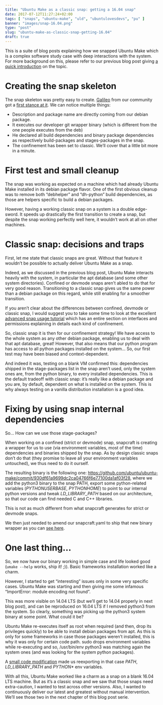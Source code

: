 ```yaml
---
title: "Ubuntu Make as a classic snap: getting a 16.04 snap"
date: 2017-07-12T11:27:24+02:00
tags: [ "snaps", "ubuntu-make", "uld", "ubuntulovesdevs", "pu" ]
banner: "images/snap-16.04.png"
type: "post"
slug: "ubuntu-make-as-classic-snap-getting-16.04"
draft: true
---
```


This is a suite of blog posts explaining how we snapped Ubuntu Make which is a complex software study case with deep interactions with the system. For more background on this, please refer to our previous blog post giving [a quick introduction](/2017/07/05/ubuntu-make-as-a-classic-snap-intro) on the topic.

# Creating the snap skeleton

The snap skeleton was pretty easy to create. [Galileo](https://github.com/LyzardKing) from our community  got a [first stance at it](https://github.com/ubuntu/ubuntu-make/commit/523e8115a37a141f7d11a5e09909d726ce357c46). We can notice multiple things:

 * Description and package name are directly coming from our debian package.
 * It executes our developer git wrapper binary (which is different from the one people executes from the deb)
 * He declared all build dependencies and binary package dependencies as respectively build-packages and stages-packages in the snap.
 * The confinement has been set to classic. We’ll cover that a little bit more in a minute.
 
# First test and small cleanup
The snap was working as expected on a machine which had already Ubuntu Make installed in its debian package flavor. One of the first obvious cleanup was to remove both “debhelper” and “dh-python” build dependencies, as those are helpers specific to build a debian packages.

However, having a working classic snap on a system is a double edge-sword. It speeds up drastically the first transition to create a snap, but despite the snap working perfectly well here, it wouldn’t work at all on other machines.

# Classic snap: decisions and traps

First, let me state that classic snaps are great. Without that feature it wouldn’t be possible to actually deliver Ubuntu Make as a snap.
 
Indeed, as we discussed in the previous blog post, Ubuntu Make interacts heavily with the system, in particular the apt database (and some other system directories). Confined or devmode snaps aren’t abled to do that for very good reason. Transitioning to a classic snap gives us the same power than a debian package on this regard, while still enabling for a smoother transition.
 
If you aren’t clear about the differences between confined, devmode or classic snap, I would suggest you to take some time to look at the excellent [advanced snap usage tutorial](https://tutorials.ubuntu.com/tutorial/advanced-snap-usage) which has an entire section on interfaces and permissions explaining in details each kind of confinement.
 
So, classic snap it is then for our confinement strategy! We have access to the whole system as any other debian package, enabling us to deal with that apt database, great! However, that also means that our python program has access to all python packages installed on the system… So, our first test may have been biased and context-dependent.
 
And indeed it was, testing on a blank VM confirmed this: dependencies shipped in the stage-packages list in the snap aren’t used, only the system ones are, from the python binary, to every installed dependencies. This is the default tradeoff with classic snap: it’s really like a debian package and you are, by default, dependent on what is installed on the system. This is why always testing on a vanilla distribution installation is a good idea.

# Fixing by using snap internal dependencies
So… How can we use those stage-packages?


When working on a confined (strict or devmode) snap, snapcraft is creating a wrapper for us to use (via environment variables, most of the time) dependencies and binaries shipped by the snap. As by design classic snaps don’t do that (they promise to leave all your environment variables untouched), we thus need to do it ourself.
 
The resulting binary is the following one: https://github.com/ubuntu/ubuntu-make/commit/930df61a9699dc2ca04766f6e77100da1af03f28, where we add the python3 binary to the snap PATH, export some python-related variables (*PYTHONUSERBASE*, *PYTHONHOME*) to point to our internal python versions and tweak *LD_LIBRARY_PATH* based on our architecture, so that our code can find needed C and C++ libraries.

This is not as much different from what snapcraft generates for strict or devmode snaps.
 
We then just needed to amend our snapcraft.yaml to ship that new binary wrapper as you can [see here](https://github.com/ubuntu/ubuntu-make/commit/5bce8b458899110ec2478576255a9b7faea41bea).
 
# One last thing…
So, we now have our binary working in simple case and life looked good (`umake --help` works, ship it! ;)). Basic frameworks installation worked like a charm.

However, I started to get “interesting” issues only in some very specific cases. Ubuntu Make was starting and then giving me some infamous “ImportError: module encoding not found”.
 
This was more visible on 14.04 LTS (but we’ll get to 14.04 properly in next blog post), and can be reproduced on 16.04 LTS if I removed python3 from the system. So clearly, something was picking up the python3 system binary at some point. What could it be?
 
Ubuntu Make re-executes itself as root when required (and then, drop its privileges quickly) to be able to install debian packages from apt. As this is only for some frameworks in case those packages weren’t installed, this is why it was only for certain code path. sudo drops environment variables while re-executing and so, /usr/bin/env python3 was matching again the system ones (and was looking for the system python packages).

A [small code modification](https://github.com/ubuntu/ubuntu-make/commit/8af76308dafa87fecb50d29d9dd51b5cd269fd0f) made us reexporting in that case *PATH*, *LD_LIBRARY_PATH* and *PYTHON\** env variables.
 
With all this, Ubuntu Make worked like a charm as a snap on a blank 16.04 LTS machine. But as it’s a classic snap and we saw that those snaps need extra-caution, I wanted to test across other versions. Also, I wanted to continuously deliver our latest and greatest without manual intervention. We’ll see those two in the next chapter of this blog post serie.

